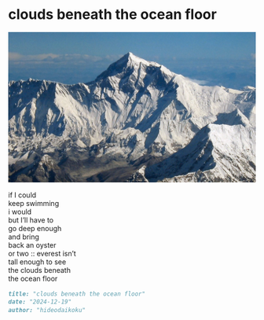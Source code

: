 # clouds beneath the ocean floor
![clouds beneath the ocean floor](images/clouds%20beneath%20the%20ocean%20floor.jpeg)

if I could<br/> 
keep swimming<br/>
i would<br/>
but I’ll have to<br/> 
go deep enough<br/>
and bring<br/>
back an oyster<br/>
or two :: everest isn’t<br/>
tall enough to see<br/>
the clouds beneath<br/>
the ocean floor

```markdown
title: "clouds beneath the ocean floor"
date: "2024-12-19"
author: "hideodaikoku"
```